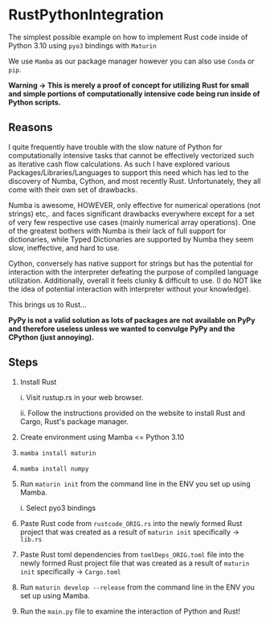 # RustPythonIntegration
The simplest possible example on how to implement Rust code inside of Python 3.10 using `pyo3` bindings with `Maturin`

We use `Mamba` as our package manager however you can also use `Conda` or `pip`.

**Warning -> This is merely a proof of concept for utilizing Rust for small and simple portions of computationally intensive code being run inside of Python scripts.**

## Reasons 
I quite frequently have trouble with the slow nature of Python for computationally intensive tasks that cannot be effectively vectorized such as iterative cash flow calculations. As such I have explored various Packages/Libraries/Languages to support this need which has led to the discovery of Numba, Cython, and most recently Rust. Unfortunately, they all come with their own set of drawbacks. 

Numba is awesome, HOWEVER, only effective  for numerical operations (not strings) etc,. and faces significant drawbacks everywhere except for a set of very few respective use cases (mainly numerical array operations). One of the greatest bothers with Numba is their lack of full support for dictionaries, while Typed Dictionaries are supported by Numba they seem slow, ineffective, and hard to use.

Cython, conversely has native support for strings but has the potential for interaction with the interpreter defeating the purpose of compiled language utilization. Additionally, overall it feels clunky & difficult to use. (I do NOT like the idea of potential interaction with interpreter without your knowledge). 

This brings us to Rust...

**PyPy is not a valid solution as lots of packages are not available on PyPy and therefore useless unless we wanted to convulge PyPy and the CPython (just annoying).**



## Steps
1. Install Rust
   
   i. Visit rustup.rs in your web browser.
   
   ii. Follow the instructions provided on the website to install Rust and Cargo, Rust's package manager.
3. Create environment using Mamba <= Python 3.10
4. `mamba install maturin`
5. `mamba install numpy`
6. Run `maturin init` from the command line in the ENV you set up using Mamba.
   
   i. Select pyo3 bindings
7. Paste Rust code from `rustcode_ORIG.rs` into the newly formed Rust project that was created as a result of `maturin init` specifically -> `lib.rs`
8. Paste Rust toml dependencies from `tomlDeps_ORIG.toml` file into the newly formed Rust project file that was created as a result of `maturin init` specifically -> `Cargo.toml`
9. Run `maturin develop --release` from the command line in the ENV you set up using Mamba.
10. Run the `main.py` file to examine the interaction of Python and Rust!
